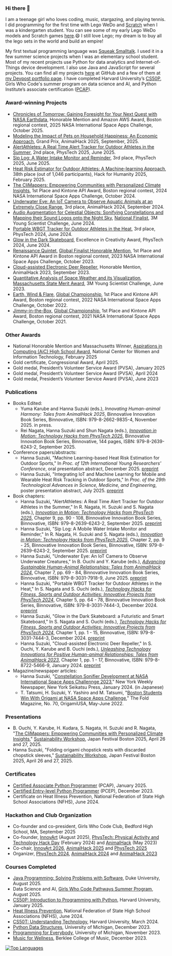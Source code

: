 ### Hi there 👋

I am a teenage girl who loves coding, music, stargazing, and playing tennis. I did programming for the first time with Lego WeDo and [Scratch](https://scratch.mit.edu/users/hssboston/) when I was a kindergarten student. You can see some of my early Lego WeDo models and Scratch games [here](https://github.com/HSSBoston/early).😄 I still love Lego; my dream is to buy all the lego sets in the world and build an empire!

My first textual programming language was [Squeak Smalltalk](https://squeak.org/). I used it in a few summer science projects when I was an elementary school student. Most of my recent projects use Python for data analytics and Internet-of-Things device development. I also use Java and JavaScript for several projects. You can find all my projects [here](https://github.com/HSSBoston?tab=repositories) at GitHub and a few of them at [my Devpost portfolio page](https://devpost.com/HSSBoston). I have completed Harvard University’s [CS50P](https://www.edx.org/learn/python/harvard-university-cs50-s-introduction-to-programming-with-python), Girls Who Code's summer program on data science and AI, and Python Institute’s associate certification ([PCAP](https://pythoninstitute.org/pcap)).  

### Award-winning Projects
- [Chronicles of Tomorrow: Gaining Foresight for Your Next Quest with NASA Earthdata](https://github.com/HSSBoston/futurescape), Honorable Mention and Amazon AWS Award, Boston regional contest, 2025 NASA International Space Apps Challenge, October 2025.
- [Modeling the Impact of Pets on Household Happiness: An Economic Approach](https://github.com/HSSBoston/econ-pets), Grand Prix, AnimalHack 2025, September, 2025.
- [AlertAthletes: A Real Time Alert Tracker for Outdoor Athletes in the Summer](https://github.com/HSSBoston/alert-athlete), 2nd place, PhysTech 2025, June 2025. 
- [Sip Log: A Water Intake Monitor and Reminder](https://github.com/HSSBoston/sip-log), 3rd place, PhysTech 2025, June 2025. 
- [Heat Risk Estimator for Outdoor Athletes: A Machine-learning Approach](https://github.com/HSSBoston/wbgt-clf), 38th place (out of 1,046 participants), Hack for Humanity 2025, February 2025. 
- [The CliMappers: Empowering Communities with Personalized Climate Insights](https://github.com/HSSBoston/climappers), 1st Place and Kintone API Award, Boston regional contest, 2024 NASA International Space Apps Challenge, October 2024.
- [Underwater Eye: An IoT Camera to Observe Aquatic Animals at an Extremely Close Range](https://github.com/HSSBoston/underwater-eye), 3rd place, AnimalHack 2024, September 2024.
- [Audio Augmentation for Celestial Objects: Sonifying Constellations and Mapping their Sound Logos onto the Night Sky](https://github.com/HSSBoston/constellation-sonifier), [National Finalist](https://youngscientistlab.com/annual-challenge/finalists-mentors-judges/finalists/hanna-suzuki-2024), 3M Young Scientist Challenge, June 2024.
- [Portable WBGT Tracker for Outdoor Athletes in the Heat](https://github.com/HSSBoston/wbgt), 3rd place, PhysTech 2024, June 2024.
- [Glow in the Dark Skateboard](https://github.com/HSSBoston/skateboard), Excellence in Creativity Award, PhysTech 2024, June 2024.
- [Renaissance Quintet](https://github.com/HSSBoston/renaissance-quintet), [Global Finalist Honorable Mention](https://www.spaceappschallenge.org/2023/awards/honorable-mentions/), 1st Place and Kintone API Award in Boston regional contest, 2023 NASA International Space Apps Challenge, October 2023.
- [Cloud-assisted Electronic Deer Repeller](https://github.com/HSSBoston/deer-repeller), Honorable Mention, AnimalHack 2023, September 2023. 
- [Quantitative Analysis of Space Weather and its Visualization](https://github.com/HSSBoston/space-weather-smart-mirror), [Massachusetts State Merit Award](https://youngscientistlab.com/annual-challenge/finalists-mentors-judges/state-merit-winners?years=2023), 3M Young Scientist Challenge, June 2023. 
- [Earth, Wind & Flare](https://github.com/HSSBoston/earth-wind-and-flare), [Global Championship](https://2022.spaceappschallenge.org/awards/), 1st Place and Kintone API Award, Boston regional contest, 2022 NASA International Space Apps Challenge, October 2022.  
- [Jimmy-in-the-Box](https://github.com/HSSBoston/jimmy-in-the-box), [Global Championship](https://2021.spaceappschallenge.org/awards/), 1st Place and Kintone API Award, Boston regional contest, 2021 NASA International Space Apps Challenge, October 2021. 

### Other Awards

- National Honorable Mention and Massachusetts Winner, [Aspirations in Computing (AiC) High School Award](https://www.aspirations.org/people/hanna-s/150626), National Center for Women and Information Technology, February 2025
- Gold certificate, Congressional Award, April 2025. 
- Gold medal, President’s Volunteer Service Award (PVSA), January 2025
- Gold medal, President’s Volunteer Service Award (PVSA), April 2024
- Gold medal, President’s Volunteer Service Award (PVSA), June 2023

### Publications
- Books Edited:
  - Yuma Karube and Hanna Suzuki (eds.), *Innovating Human-animal Harmony: Tales from AnimalHack 2025*, Binnovative Innovation Book Series, Binnovative, ISBN: 979-8-2662-9835-4, November 2025. in press.
  - Rei Nagata, Hanna Suzuki and Shun Nagata (eds.), *[Innovation in Motion: Technology Hacks from PhysTech 2025](https://www.amazon.com/dp/B0FR13T4KH)*, Binnovative Innovation Book Series, Binnovative, 144 pages, ISBN: 979-8-2639-6243-2, September 2025. 
- Conference papers/abstracts:
  - Hanna Suzuki, "Machine Learning-based Heat Risk Estimation for Outdoor Sports," In *Proc. of 12th International Young Researchers' Conference*, oral presentation abstract, December 2025. [preprint](https://github.com/HSSBoston/wbgt-clf/blob/main/doc/iyrc25fall.pdf)
  - Hanna Suzuki, "Integrating IoT and Machine Learning for Mobile and Wearable Heat Risk Tracking in Outdoor Sports," In *Proc. of the 29th Technological Advances in Science, Medicine, and Engineering*, poster presentation abstract, July 2025. [preprint](https://github.com/HSSBoston/alert-athlete-pro/blob/main/doc/tasme25poster.pdf)
- Book chapters:
  - Hanna Suzuki, "AlertAthletes: A Real Time Alert Tracker for Outdoor Athletes in the Summer," In R. Nagata, H. Suzuki and S. Nagata (eds.), *[Innovation in Motion: Technology Hacks from PhysTech 2025](https://www.amazon.com/dp/B0FR13T4KH)*, Chapter 9, pp. 90 - 108, Binnovative Innovation Book Series, Binnovative, ISBN: 979-8-2639-6243-2, September 2025. [preprint](https://github.com/HSSBoston/alert-athlete/blob/main/doc/alert-athlete-book-chapter.pdf)
  - Hanna Suzuki, "Sip Log: A Mobile Water Intake Monitor and Reminder," In R. Nagata, H. Suzuki and S. Nagata (eds.), *[Innovation in Motion: Technology Hacks from PhysTech 2025](https://www.amazon.com/dp/B0FR13T4KH)*, Chapter 2, pp. 9 - 25, Binnovative Innovation Book Series, Binnovative, ISBN: 979-8-2639-6243-2, September 2025. [preprint](https://github.com/HSSBoston/sip-log/blob/main/doc/sip-log-book-chapter.pdf)
  - Hanna Suzuki, "Underwater Eye: An IoT Camera to Observe Underwater Creatures," In B. Ouchi and Y. Karube (eds.), *[Advancing Sustainable Human-Animal Relationships: Tales from AnimalHack 2024](https://www.amazon.com/dp/B0FDFYMGQ9)*, Chapter 7, pp. 69 - 84, Binnovative Innovation Book Series, Binnovative, ISBN: 979-8-3031-7918-9, June 2025. [preprint](https://github.com/HSSBoston/underwater-eye/blob/main/doc/underwater-eye-book-chapter.pdf)
  - Hanna Suzuki, "Portable WBGT Tracker for Outdoor Athletes in the Heat," In S. Nagata and S. Ouchi (eds.), *[Technology Hacks for Fitness, Sports and Outdoor Activities: Innovative Projects from PhysTech 2024](https://www.amazon.com/dp/B0DQX74Y9H)*, Chapter 5, pp. 64 - 78, Binnovative Innovation Book Series, Binnovative, ISBN: 979-8-3031-7444-3, December 2024. [preprint](https://github.com/HSSBoston/wbgt/blob/main/doc/wbgt-tracker-book-chapter.pdf)
  - Hanna Suzuki, "Glow in the Dark Skateboard: a Futuristic and Smart Skateboard," In S. Nagata and S. Ouchi (eds.), *[Technology Hacks for Fitness, Sports and Outdoor Activities: Innovative Projects from PhysTech 2024](https://www.amazon.com/dp/B0DQX74Y9H)*, Chapter 1, pp. 1 - 15, Binnovative, ISBN: 979-8-3031-7444-3, December 2024. [preprint](https://github.com/HSSBoston/skateboard/blob/main/doc/skateboard-book-chapter.pdf)
  - Hanna Suzuki, "Cloud-assisted Electronic Deer Repeller," In S. Ouchi, Y. Karube and B. Ouchi (eds.), *[Unleashing Technology Innovations for Positive Human-animal Relationships: Tales from AnimalHack 2023](https://www.amazon.com/dp/B0CSBPT21P)*, Chapter 1, pp. 1 - 17, Binnovative, ISBN: 979-8-8722-5466-9, January 2024. [preprint](https://github.com/HSSBoston/deer-repeller/blob/main/doc/deer-repeller-book-chapter.pdf)
- Magazine/newspaper articles:
  - Hanna Suzuki, "[Constellation Sonifier Development at NASA International Space Apps Challennge 2023](https://www.nyseikatsu.com/ny-news/12/2023/40075/7/)," New York Weekly Newspaper, New York Seikatsu Press, January 2024. (in Japanese)
  - T. Tatsumi, H. Suzuki, Y. Yashiro and M. Tatsumi, "[Boston Students Win With Origami at NASA Space Apps Challenge](https://origamiusa.org/thefold/article/boston-students-win-origami-nasa-space-apps-challenge)," The Fold Magazine, No. 70, OrigamiUSA, May-June 2022.

### Presentations

- B. Ouchi, Y. Karube, H. Kudara, S. Nagata, H. Suzuki and R. Nagata, "[The CliMappers: Empowering Communities with Personalized Climate Insights](https://docs.google.com/presentation/d/1Ev_c7oLHRkID_2RAnGauGavqMZjCFhN5ybLH9mA2bRk/edit?usp=sharing)," [Sustainability Workshop](https://www.japanfestivalboston.org/sustainability-2025), Japan Festival Boston 2025, April 26 and 27, 2025.
- Hanna Suzuki, "Folding origami chopstick rests with discarded chopstick sleeves," [Sustainability Workshop](https://www.japanfestivalboston.org/sustainability-2025), Japan Festival Boston 2025, April 26 and 27, 2025.

### Certificates

- [Certified Associate Python Programmer](https://pythoninstitute.org/pcap) (PCAP), January 2025. 
- [Certified Entry-level Python Programmer](https://pythoninstitute.org/pcep) (PCEP), December 2023.
- Certificate on Heat Illness Prevention, National Federation of State High School Associations (NFHS), June 2024.  

### Hackathon and Club Organization

- Co-founder and co-president, Girls Who Code Club, Bedford High School, MA, September 2025
- Co-founder, [InnovArt](https://innovart-hack.com/) (August 2025), [PhysTech: Physical Activity and Technology Hack Day](https://binnovative-boston.github.io/phystech/) (February 2024) and [AnimalHack](https://animalhack.org/) (May 2023)
- Co-chair, [InnovArt 2026](https://innovart-hack.com/2026), [AnimalHack 2025](https://animalhack.org/ah25/) and [PhysTech 2025](https://binnovative-boston.github.io/phystech/2025.html)
- Organizer, [PhysTech 2024](https://binnovative-boston.github.io/phystech/2024.html), [AnimalHack 2024](https://animalhack.org/ah24/) and [AnimalHack 2023](https://animalhack.org/ah23/)


### Courses Completed

- [Java Programming: Solving Problems with Software](https://www.coursera.org/learn/java-programming?specialization=object-oriented-programming), Duke University, August 2025. 
- Data Science and AI, [Girls Who Code Pathways Summer Program](https://girlswhocode.com/programs/summer-immersion-program), August 2025.
- [CS50P: Introduction to Programming with Python](https://www.edx.org/learn/python/harvard-university-cs50-s-introduction-to-programming-with-python), Harvard University, January 2025. 
- [Heat Illness Prevention](https://nfhslearn.com/courses/heat-illness-prevention-2), National Federation of State High School Associations (NFHS), June 2024.
- [CS50T: Understanding Technology](https://www.edx.org/learn/computer-science/harvard-university-cs50-s-understanding-technology), Harvard University, March 2024.
- [Python Data Structures](https://www.coursera.org/learn/python), University of Michigan, December 2023. 
- [Programming for Everybody](https://www.coursera.org/learn/python-data), University of Michigan, November 2023. 
- [Music for Wellness](https://www.coursera.org/learn/music-for-wellness), Berklee College of Music, December 2023. 

[![Top Languages](https://github-readme-stats.vercel.app/api/top-langs/?username=hssboston&layout=compact)](https://github.com/hssboston)


<!--
**HSSBoston/hssboston** is a ✨ _special_ ✨ repository because its `README.md` (this file) appears on your GitHub profile.

Here are some ideas to get you started:

- 🔭 I’m currently working on ...
- 🌱 I’m currently learning ...
- 👯 I’m looking to collaborate on ...
- 🤔 I’m looking for help with ...
- 💬 Ask me about ...
- 📫 How to reach me: ...
- 😄 Pronouns: ...
- ⚡ Fun fact: ...
-->
